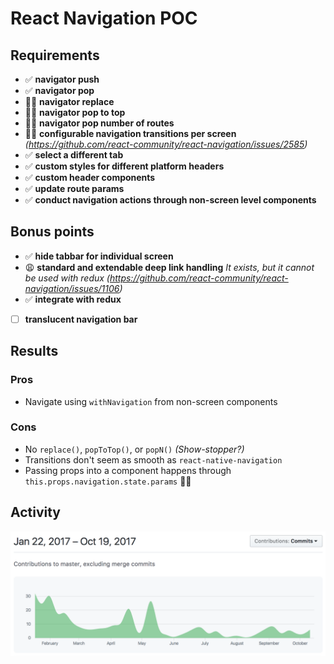 # React Navigation POC

## Requirements
 - ✅ **navigator push**
 - ✅ **navigator pop**
 - 👎🏼 **navigator replace**
 - 👎🏼 **navigator pop to top**
 - 👎🏼 **navigator pop number of routes**
 - 👎🏼 **configurable navigation transitions per screen** _(https://github.com/react-community/react-navigation/issues/2585)_
 - ✅ **select a different tab**
 - ✅ **custom styles for different platform headers**
 - ✅ **custom header components**
 - ✅ **update route params**
 - ✅ **conduct navigation actions through non-screen level components**

## Bonus points
 - ✅ **hide tabbar for individual screen**
 - 😩 **standard and extendable deep link handling** _It exists, but it cannot be used with redux (https://github.com/react-community/react-navigation/issues/1106)_
 - ✅ **integrate with redux**
 - [ ] **translucent navigation bar**

## Results

### Pros
 - Navigate using `withNavigation` from non-screen components

### Cons
 - No `replace()`, `popToTop()`, or `popN()` _(Show-stopper?)_
 - Transitions don't seem as smooth as `react-native-navigation`
 - Passing props into a component happens through `this.props.navigation.state.params` 👎🏼

## Activity
![react-navigation activity](activity.png)
